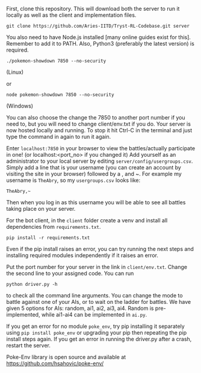 First, clone this repository. This will download both the server to run it locally as well as the client and implementation files.

```
git clone https://github.com/Aries-IITD/Tryst-RL-Codebase.git server
```

You also need to have Node.js installed [many online guides exist for this]. Remember to add it to PATH.
Also, Python3 (preferably the latest version) is required.

```
./pokemon-showdown 7850 --no-security
```
(Linux)

or 

```
node pokemon-showdown 7850 --no-security
```
(Windows)

You can also choose the change the 7850 to another port number if you need to, but you will need to change client/env.txt if you do.
Your server is now hosted locally and running. To stop it hit Ctrl-C in the terminal and just type the command in again to run it again.

Enter `localhost:7850` in your browser to view the battles/actually participate in one! (or localhost:<port_no> if you changed it)
Add yourself as an administrator to your local server by editing `server/config/usergroups.csv`.
Simply add a line that is your username (you can create an account by visiting the site in your browser) followed by a , and ~.
For example my username is `TheAbry`, so my `usergroups.csv` looks like:
```
TheAbry,~
```
Then when you log in as this username you will be able to see all battles taking place on your server.

For the bot client, in the `client` folder create a venv and install all dependencies from `requirements.txt`.
```
pip install -r requirements.txt
```
Even if the pip install raises an error, you can try running the next steps and installing required modules independently if it raises an error.

Put the port number for your server in the link in `client/env.txt`. Change the second line to your assigned code.
You can run 
```
python driver.py -h
```
to check all the command line arguments. You can change the mode to battle against one of your AIs, or to wait on the ladder for battles.
We have given 5 options for AIs: random, ai1, ai2, ai3, ai4. Random is pre-implemented, while ai1-ai4 can be implemented in `ai.py`.

If you get an error for no module `poke_env`, try pip installing it separately using `pip install poke_env` or upgrading your pip then repeating the pip install steps again.
If you get an error in running the driver.py after a crash, restart the server.


Poke-Env library is open source and available at https://github.com/hsahovic/poke-env/
